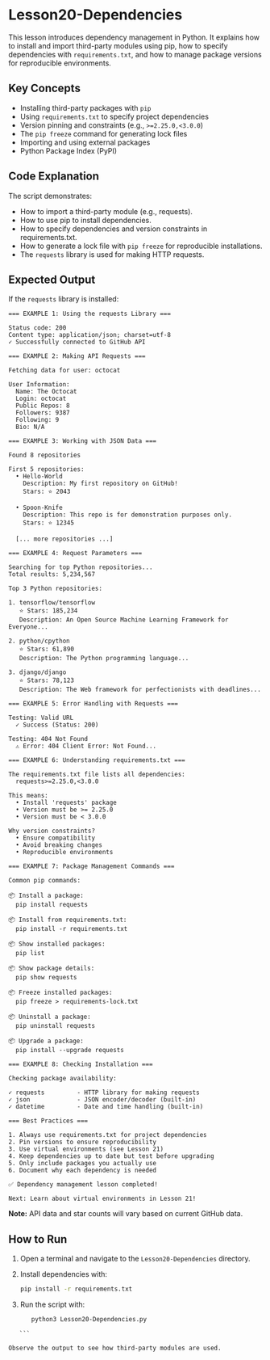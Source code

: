 # Lesson20-Dependencies

This lesson introduces dependency management in Python. It explains how to install and import third-party modules using pip, how to specify dependencies with `requirements.txt`, and how to manage package versions for reproducible environments.

## Key Concepts

- Installing third-party packages with `pip`
- Using `requirements.txt` to specify project dependencies
- Version pinning and constraints (e.g., `>=2.25.0,<3.0.0`)
- The `pip freeze` command for generating lock files
- Importing and using external packages
- Python Package Index (PyPI)

## Code Explanation

The script demonstrates:
- How to import a third-party module (e.g., requests).
- How to use pip to install dependencies.
- How to specify dependencies and version constraints in requirements.txt.
- How to generate a lock file with `pip freeze` for reproducible installations.
- The `requests` library is used for making HTTP requests.

## Expected Output

If the `requests` library is installed:

```
=== EXAMPLE 1: Using the requests Library ===

Status code: 200
Content type: application/json; charset=utf-8
✓ Successfully connected to GitHub API

=== EXAMPLE 2: Making API Requests ===

Fetching data for user: octocat

User Information:
  Name: The Octocat
  Login: octocat
  Public Repos: 8
  Followers: 9387
  Following: 9
  Bio: N/A

=== EXAMPLE 3: Working with JSON Data ===

Found 8 repositories

First 5 repositories:
  • Hello-World
    Description: My first repository on GitHub!
    Stars: ⭐ 2043

  • Spoon-Knife
    Description: This repo is for demonstration purposes only.
    Stars: ⭐ 12345

  [... more repositories ...]

=== EXAMPLE 4: Request Parameters ===

Searching for top Python repositories...
Total results: 5,234,567

Top 3 Python repositories:

1. tensorflow/tensorflow
   ⭐ Stars: 185,234
   Description: An Open Source Machine Learning Framework for Everyone...

2. python/cpython
   ⭐ Stars: 61,890
   Description: The Python programming language...

3. django/django
   ⭐ Stars: 78,123
   Description: The Web framework for perfectionists with deadlines...

=== EXAMPLE 5: Error Handling with Requests ===

Testing: Valid URL
  ✓ Success (Status: 200)

Testing: 404 Not Found
  ⚠ Error: 404 Client Error: Not Found...

=== EXAMPLE 6: Understanding requirements.txt ===

The requirements.txt file lists all dependencies:
  requests>=2.25.0,<3.0.0

This means:
  • Install 'requests' package
  • Version must be >= 2.25.0
  • Version must be < 3.0.0

Why version constraints?
  • Ensure compatibility
  • Avoid breaking changes
  • Reproducible environments

=== EXAMPLE 7: Package Management Commands ===

Common pip commands:

📦 Install a package:
  pip install requests

📦 Install from requirements.txt:
  pip install -r requirements.txt

📦 Show installed packages:
  pip list

📦 Show package details:
  pip show requests

📦 Freeze installed packages:
  pip freeze > requirements-lock.txt

📦 Uninstall a package:
  pip uninstall requests

📦 Upgrade a package:
  pip install --upgrade requests

=== EXAMPLE 8: Checking Installation ===

Checking package availability:

✓ requests         - HTTP library for making requests
✓ json             - JSON encoder/decoder (built-in)
✓ datetime         - Date and time handling (built-in)

=== Best Practices ===

1. Always use requirements.txt for project dependencies
2. Pin versions to ensure reproducibility
3. Use virtual environments (see Lesson 21)
4. Keep dependencies up to date but test before upgrading
5. Only include packages you actually use
6. Document why each dependency is needed

✅ Dependency management lesson completed!

Next: Learn about virtual environments in Lesson 21!
```

**Note:** API data and star counts will vary based on current GitHub data.

## How to Run

1. Open a terminal and navigate to the `Lesson20-Dependencies` directory.
2. Install dependencies with:

   ```sh
   pip install -r requirements.txt
   ```

3. Run the script with:

   ```sh
      python3 Lesson20-Dependencies.py
   ```

````
   ```

Observe the output to see how third-party modules are used.
